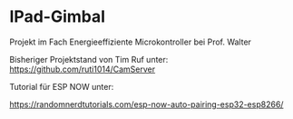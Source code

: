 # IPad-Gimbal

Projekt im Fach Energieeffiziente Microkontroller bei Prof. Walter

Bisheriger Projektstand von Tim Ruf unter:
https://github.com/ruti1014/CamServer

Tutorial für ESP NOW unter:

https://randomnerdtutorials.com/esp-now-auto-pairing-esp32-esp8266/

